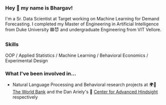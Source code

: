 ### Hey 👋 my name is Bhargav!

I'm a Sr. Data Scientist at Target working on Machine Learning for Demand Forecasting. I completed my Master of Engineering in Artificial Intelligence from Duke University 🟦😈 and undergraduate Engineering from VIT Vellore.

### Skills
OOP / Applied Statistics / Machine Learning / Behavioral Economics / Experimental Design

### What I've been involved in...

- Natural Language Processing and Behavioral research projects at 🌍🏦 [The World Bank](http://users.nber.org/~dlchen/papers/SouthAsiaRegion_60min.pdf) and the Dan Ariely's 👥 [Center for Advanced Hindsight](https://advanced-hindsight.com/government-research/) respectively
